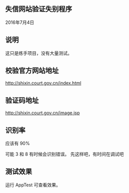 ## 失信网站验证失别程序

2016年7月4日 
 
##  说明

这只是练手项目，没有大量测试。 

## 校验官方网站地址

http://shixin.court.gov.cn/index.html

## 验证码地址

http://shixin.court.gov.cn/image.jsp

## 识别率 

应该有 90% 

可能 3 和 8 有时候会识别错误。 先这样吧，有时间在调试吧


## 测试效果

运行   AppTest 可查看效果。